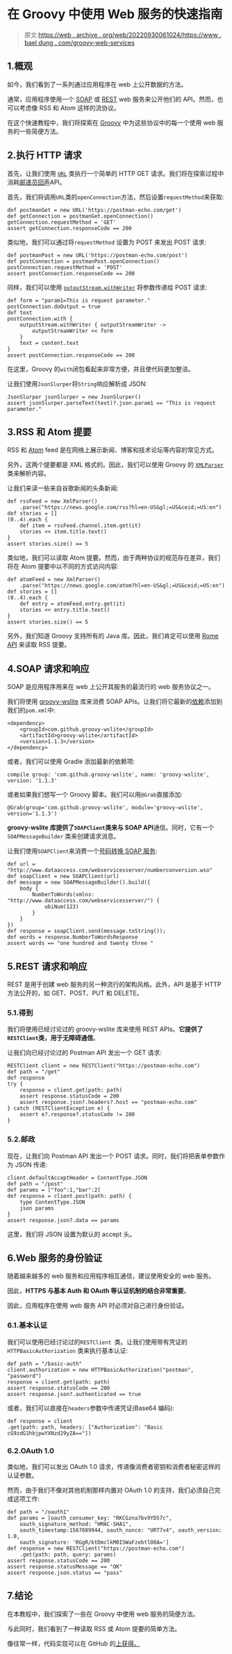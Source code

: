 # 在 Groovy 中使用 Web 服务的快速指南

> 原文:[https://web . archive . org/web/20220930061024/https://www . bael dung . com/groovy-web-services](https://web.archive.org/web/20220930061024/https://www.baeldung.com/groovy-web-services)

## 1.概观

如今，我们看到了一系列通过应用程序在 web 上公开数据的方法。

通常，应用程序使用一个 [SOAP](/web/20220630132241/https://www.baeldung.com/spring-boot-soap-web-service) 或 [REST](/web/20220630132241/https://www.baeldung.com/building-a-restful-web-service-with-spring-and-java-based-configuration) web 服务来公开他们的 API。然而，也可以考虑像 RSS 和 Atom 这样的流协议。

在这个快速教程中，我们将探索在 [Groovy](/web/20220630132241/https://www.baeldung.com/groovy-language) 中为这些协议中的每一个使用 web 服务的一些简便方法。

## 2.执行 HTTP 请求

首先，让我们使用 [`URL`](/web/20220630132241/https://www.baeldung.com/java-url) 类执行一个简单的 HTTP GET 请求。我们将在探索过程中消耗[邮递员回声](https://web.archive.org/web/20220630132241/https://docs.postman-echo.com/?version=latest)API。

首先，我们将调用`URL`类的`openConnection`方法，然后设置`requestMethod`来获取:

```
def postmanGet = new URL('https://postman-echo.com/get')
def getConnection = postmanGet.openConnection()
getConnection.requestMethod = 'GET'
assert getConnection.responseCode == 200
```

类似地，我们可以通过将`requestMethod` 设置为 POST 来发出 POST 请求:

```
def postmanPost = new URL('https://postman-echo.com/post')
def postConnection = postmanPost.openConnection()
postConnection.requestMethod = 'POST'
assert postConnection.responseCode == 200
```

同样，我们可以使用 [`outputStream.withWriter`](/web/20220630132241/https://www.baeldung.com/groovy-io#writing) 将参数传递给 POST 请求:

```
def form = "param1=This is request parameter."
postConnection.doOutput = true
def text
postConnection.with {
    outputStream.withWriter { outputStreamWriter ->
        outputStreamWriter << form
    }
    text = content.text
}
assert postConnection.responseCode == 200
```

在这里，Groovy 的`with`闭包看起来非常方便，并且使代码更加整洁。

让我们使用`JsonSlurper`将`String`响应解析成 JSON:

```
JsonSlurper jsonSlurper = new JsonSlurper()
assert jsonSlurper.parseText(text)?.json.param1 == "This is request parameter."
```

## 3.RSS 和 Atom 提要

RSS 和 [Atom](https://web.archive.org/web/20220630132241/https://en.wikipedia.org/wiki/Atom_(Web_standard)) feed 是在网络上展示新闻、博客和技术论坛等内容的常见方式。

另外，这两个提要都是 XML 格式的。因此，我们可以使用 Groovy 的 [`XMLParser`](/web/20220630132241/https://www.baeldung.com/groovy-xml#xml-parser) 类来解析内容。

让我们来读一些来自谷歌新闻的头条新闻:

```
def rssFeed = new XmlParser()
    .parse("https://news.google.com/rss?hl=en-US&gl;=US&ceid;=US:en")
def stories = []
(0..4).each {
    def item = rssFeed.channel.item.get(it)
    stories << item.title.text()
}
assert stories.size() == 5
```

类似地，我们可以读取 Atom 提要。然而，由于两种协议的规范存在差异，我们将在 Atom 提要中以不同的方式访问内容:

```
def atomFeed = new XmlParser()
    .parse("https://news.google.com/atom?hl=en-US&gl;=US&ceid;=US:en")
def stories = []
(0..4).each {
    def entry = atomFeed.entry.get(it)
    stories << entry.title.text()
}
assert stories.size() == 5
```

另外，我们知道 Groovy 支持所有的 Java 库。因此，我们肯定可以使用 [Rome API](/web/20220630132241/https://www.baeldung.com/rome-rss) 来读取 RSS 提要。

## 4.SOAP 请求和响应

SOAP 是应用程序用来在 web 上公开其服务的最流行的 web 服务协议之一。

我们将使用 [groovy-wslite](https://web.archive.org/web/20220630132241/https://github.com/jwagenleitner/groovy-wslite) 库来消费 SOAP APIs。让我们将它最新的[依赖](https://web.archive.org/web/20220630132241/https://mvnrepository.com/artifact/com.github.groovy-wslite/groovy-wslite)添加到我们的`pom.xml`中:

```
<dependency>
    <groupId>com.github.groovy-wslite</groupId>
    <artifactId>groovy-wslite</artifactId>
    <version>1.1.3</version>
</dependency>
```

或者，我们可以使用 Gradle 添加最新的依赖项:

```
compile group: 'com.github.groovy-wslite', name: 'groovy-wslite', version: '1.1.3'
```

或者如果我们想写一个 Groovy 脚本。我们可以用`@Grab`直接添加:

```
@Grab(group='com.github.groovy-wslite', module='groovy-wslite', version='1.1.3')
```

**groovy-wslite 库提供了`SOAPClient`类来与 SOAP API**通信。同时，它有一个`SOAPMessageBuilder` 类来创建请求消息。

让我们使用`SOAPClient`来消费一个[号码转换 SOAP 服务](https://web.archive.org/web/20220630132241/http://www.dataaccess.com/webservicesserver/numberconversion.wso):

```
def url = "http://www.dataaccess.com/webservicesserver/numberconversion.wso"
def soapClient = new SOAPClient(url)
def message = new SOAPMessageBuilder().build({
    body {
        NumberToWords(xmlns: "http://www.dataaccess.com/webservicesserver/") {
            ubiNum(123)
        }
    }
})
def response = soapClient.send(message.toString());
def words = response.NumberToWordsResponse
assert words == "one hundred and twenty three "
```

## 5.REST 请求和响应

REST 是用于创建 web 服务的另一种流行的架构风格。此外，API 是基于 HTTP 方法公开的，如 GET、POST、PUT 和 DELETE。

### 5.1.得到

我们将使用已经讨论过的 groovy-wslite 库来使用 REST APIs。**它提供了`RESTClient`类，用于无障碍通信**。

让我们向已经讨论过的 Postman API 发出一个 GET 请求:

```
RESTClient client = new RESTClient("https://postman-echo.com")
def path = "/get"
def response
try {
    response = client.get(path: path)
    assert response.statusCode = 200
    assert response.json?.headers?.host == "postman-echo.com"
} catch (RESTClientException e) {
    assert e?.response?.statusCode != 200
}
```

### 5.2.邮政

现在，让我们向 Postman API 发出一个 POST 请求。同时，我们将把表单参数作为 JSON 传递:

```
client.defaultAcceptHeader = ContentType.JSON
def path = "/post"
def params = ["foo":1,"bar":2]
def response = client.post(path: path) {
    type ContentType.JSON
    json params
}
assert response.json?.data == params 
```

这里，我们将 JSON 设置为默认的 accept 头。

## 6.Web 服务的身份验证

随着越来越多的 web 服务和应用程序相互通信，建议使用安全的 web 服务。

因此，**HTTPS 与基本 Auth 和 OAuth 等认证机制的结合非常重要**。

因此，应用程序在使用 web 服务 API 时必须对自己进行身份验证。

### 6.1.基本认证

我们可以使用已经讨论过的`RESTClient `类。让我们使用带有凭证的`HTTPBasicAuthorization` 类来执行基本认证:

```
def path = "/basic-auth"
client.authorization = new HTTPBasicAuthorization("postman", "password")
response = client.get(path: path)
assert response.statusCode == 200
assert response.json?.authenticated == true
```

或者，我们可以直接在`headers`参数中传递凭证(Base64 编码):

```
def response = client
.get(path: path, headers: ["Authorization": "Basic cG9zdG1hbjpwYXNzd29yZA=="])
```

### 6.2.OAuth 1.0

类似地，我们可以发出 OAuth 1.0 请求，传递像消费者密钥和消费者秘密这样的认证参数。

然而，由于我们不像对其他机制那样内置对 OAuth 1.0 的支持，我们必须自己完成这项工作:

```
def path = "/oauth1"
def params = [oauth_consumer_key: "RKCGzna7bv9YD57c", 
    oauth_signature_method: "HMAC-SHA1", 
    oauth_timestamp:1567089944, oauth_nonce: "URT7v4", oauth_version: 1.0, 
    oauth_signature: 'RGgR/ktDmclkM0ISWaFzebtlO0A=']
def response = new RESTClient("https://postman-echo.com")
    .get(path: path, query: params)
assert response.statusCode == 200
assert response.statusMessage == "OK"
assert response.json.status == "pass"
```

## 7.结论

在本教程中，我们探索了一些在 Groovy 中使用 web 服务的简便方法。

与此同时，我们看到了一种读取 RSS 或 Atom 提要的简单方法。

像往常一样，代码实现可以在 GitHub 的[上获得。](https://web.archive.org/web/20220630132241/https://github.com/eugenp/tutorials/tree/master/core-groovy-modules/core-groovy-2)